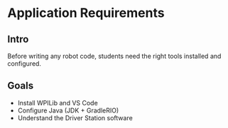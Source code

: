 # Application Requirements

## Intro
Before writing any robot code, students need the right tools installed and configured.

## Goals
- Install WPILib and VS Code
- Configure Java (JDK + GradleRIO)
- Understand the Driver Station software
